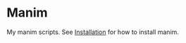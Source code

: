 # Manim

My manim scripts. See [Installation](https://docs.manim.community/en/stable/installation.html) for how to install manim.
